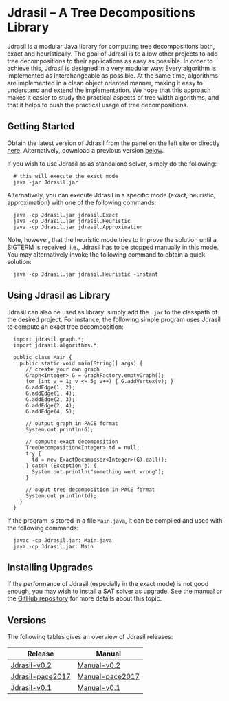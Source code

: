 # Jdrasil – A Tree Decompositions Library

Jdrasil is a modular Java library for computing tree
decompositions both, exact and heuristically. The goal of Jdrasil is
to allow other projects to add tree decompositions to their
applications as easy as possible. In order to achieve this, Jdrasil
is designed in a very modular way: Every algorithm is implemented as
interchangeable as possible. At the same time, algorithms are
implemented in a clean object oriented manner, making it easy to
understand and extend the implementation. We hope that this approach
makes it easier to study the practical aspects of tree width
algorithms, and that it helps to push the practical usage of tree
decompositions.

## Getting Started
Obtain the latest version of Jdrasil from the panel on the left
site or directly [here](current/Jdrasil.jar). Alternatively, download a previous version
[below](#versions).

If you wish to use Jdrasil as
as standalone solver, simply do the following:
```
  # this will execute the exact mode
  java -jar Jdrasil.jar
```
Alternatively, you can execute Jdrasil in a specific mode (exact, heuristic, approximation)
with one of the following commands:
```
  java -cp Jdrasil.jar jdrasil.Exact
  java -cp Jdrasil.jar jdrasil.Heuristic
  java -cp Jdrasil.jar jdrasil.Approximation
```
Note, however, that the heuristic mode tries to improve the solution
until a SIGTERM is received, i.e., Jdrasil has to be stopped
manually in this mode. You may alternatively invoke the following command to obtain a quick solution:
```
  java -cp Jdrasil.jar jdrasil.Heuristic -instant
```
## Using Jdrasil as Library
Jdrasil can also be used as
library: simply add the `.jar` to the classpath of the desired
project. For instance, the following simple program uses Jdrasil to
compute an exact tree decomposition:
```
  import jdrasil.graph.*;
  import jdrasil.algorithms.*;

  public class Main {
    public static void main(String[] args) {
      // create your own graph
      Graph<Integer> G = GraphFactory.emptyGraph();
      for (int v = 1; v <= 5; v++) { G.addVertex(v); }
      G.addEdge(1, 2);
      G.addEdge(1, 4);
      G.addEdge(2, 3);
      G.addEdge(2, 4);
      G.addEdge(4, 5);

      // output graph in PACE format
      System.out.println(G);
      
      // compute exact decomposition
      TreeDecomposition<Integer> td = null;
      try {
        td = new ExactDecomposer<Integer>(G).call();
      } catch (Exception e) {
        System.out.println("something went wrong");
      }

      // ouput tree decomposition in PACE format
      System.out.println(td);
    }
  }
```
If the program is stored in a file `Main.java`, it can be
compiled and used with the following commands:
```
  javac -cp Jdrasil.jar: Main.java
  java -cp Jdrasil.jar: Main
```
## Installing Upgrades
If the performance of Jdrasil (especially in the exact mode) is not good enough, you may wish to install a SAT solver as upgrade. See the [manual](current/manual.pdf) or the [GitHub repository](https://github.com/maxbannach/Jdrasil) for more details about this topic.
## Versions
The following tables gives an overview of Jdrasil releases:

Release | Manual
------- | ------
[Jdrasil-v0.2](http://maxbannach.github.io/Jdrasil/snapshots/Jdrasil-v0.2.jar) | [Manual-v0.2](http://maxbannach.github.io/Jdrasil/manual/manual-v0.2.pdf)
[Jdrasil-pace2017](http://maxbannach.github.io/Jdrasil/snapshots/Jdrasil-pace2017.jar) | [Manual-pace2017](http://maxbannach.github.io/Jdrasil/manual/manual-pace2017.pdf)
[Jdrasil-v0.1](http://maxbannach.github.io/Jdrasil/snapshots/Jdrasil-v0.1.jar) | [Manual-v0.1](http://maxbannach.github.io/Jdrasil/manual/manual-v0.1.pdf)
